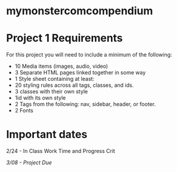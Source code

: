 # mymonstercomcompendium

# Project 1 Requirements

For this project you will need to include a minimum of the following:

- 10 Media items (images, audio, video)
- 3 Separate HTML pages linked together in some way
- 1 Style sheet containing at least:
- 20 styling rules across all tags, classes, and ids.
- 3 classes with their own style
- 1id with its own style
- 2 Tags from the following: nav, sidebar, header, or footer.
- 2 Fonts

# Important dates

2/24 - In Class Work Time and Progress Crit

_3/08 - Project Due_
